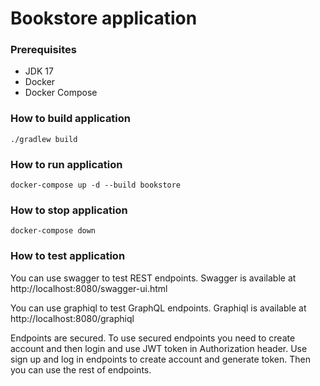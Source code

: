 # Bookstore application

### Prerequisites

* JDK 17
* Docker
* Docker Compose

### How to build application

```shell
./gradlew build
```

### How to run application

```shell
docker-compose up -d --build bookstore
```

### How to stop application

```shell
docker-compose down
```

### How to test application

You can use swagger to test REST endpoints. Swagger is available at http://localhost:8080/swagger-ui.html

You can use graphiql to test GraphQL endpoints. Graphiql is available at http://localhost:8080/graphiql

Endpoints are secured. To use secured endpoints you need to create account and then login and use JWT token in
Authorization header. Use sign up and log in endpoints to create account and generate token. Then you can use the rest
of endpoints.

